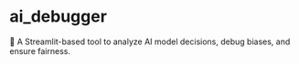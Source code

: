 # ai_debugger
🚀 A Streamlit-based tool to analyze AI model decisions, debug biases, and ensure fairness.
